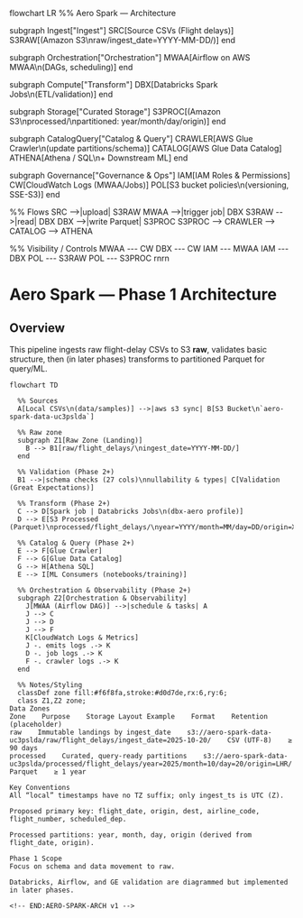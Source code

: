 flowchart LR
  %% Aero Spark — Architecture

  subgraph Ingest["Ingest"]
    SRC[Source CSVs (Flight delays)]
    S3RAW[(Amazon S3\nraw/ingest_date=YYYY-MM-DD/)]
  end

  subgraph Orchestration["Orchestration"]
    MWAA[Airflow on AWS MWAA\n(DAGs, scheduling)]
  end

  subgraph Compute["Transform"]
    DBX[Databricks Spark Jobs\n(ETL/validation)]
  end

  subgraph Storage["Curated Storage"]
    S3PROC[(Amazon S3\nprocessed/\npartitioned: year/month/day/origin)]
  end

  subgraph CatalogQuery["Catalog & Query"]
    CRAWLER[AWS Glue Crawler\n(update partitions/schema)]
    CATALOG[AWS Glue Data Catalog]
    ATHENA[Athena / SQL\n+ Downstream ML]
  end

  subgraph Governance["Governance & Ops"]
    IAM[IAM Roles & Permissions]
    CW[CloudWatch Logs (MWAA/Jobs)]
    POL[S3 bucket policies\n(versioning, SSE-S3)]
  end

  %% Flows
  SRC -->|upload| S3RAW
  MWAA -->|trigger job| DBX
  S3RAW -->|read| DBX
  DBX -->|write Parquet| S3PROC
  S3PROC --> CRAWLER --> CATALOG --> ATHENA

  %% Visibility / Controls
  MWAA --- CW
  DBX --- CW
  IAM --- MWAA
  IAM --- DBX
  POL --- S3RAW
  POL --- S3PROC
rnrn<!-- BEGIN:AERO-SPARK-ARCH v1 -->

# Aero Spark — Phase 1 Architecture

## Overview
This pipeline ingests raw flight-delay CSVs to S3 **raw**, validates basic structure, then (in later phases) transforms to partitioned Parquet for query/ML.

```mermaid
flowchart TD

  %% Sources
  A[Local CSVs\n(data/samples)] -->|aws s3 sync| B[S3 Bucket\n`aero-spark-data-uc3pslda`]

  %% Raw zone
  subgraph Z1[Raw Zone (Landing)]
    B --> B1[raw/flight_delays/\ningest_date=YYYY-MM-DD/]
  end

  %% Validation (Phase 2+)
  B1 -->|schema checks (27 cols)\nnullability & types| C[Validation (Great Expectations)]

  %% Transform (Phase 2+)
  C --> D[Spark job | Databricks Jobs\n(dbx-aero profile)]
  D --> E[S3 Processed (Parquet)\nprocessed/flight_delays/\nyear=YYYY/month=MM/day=DD/origin=XXX/]

  %% Catalog & Query (Phase 2+)
  E --> F[Glue Crawler]
  F --> G[Glue Data Catalog]
  G --> H[Athena SQL]
  E --> I[ML Consumers (notebooks/training)]

  %% Orchestration & Observability (Phase 2+)
  subgraph Z2[Orchestration & Observability]
    J[MWAA (Airflow DAG)] -->|schedule & tasks| A
    J --> C
    J --> D
    J --> F
    K[CloudWatch Logs & Metrics]
    J -. emits logs .-> K
    D -. job logs .-> K
    F -. crawler logs .-> K
  end

  %% Notes/Styling
  classDef zone fill:#f6f8fa,stroke:#d0d7de,rx:6,ry:6;
  class Z1,Z2 zone;
Data Zones
Zone    Purpose    Storage Layout Example    Format    Retention (placeholder)
raw    Immutable landings by ingest_date    s3://aero-spark-data-uc3pslda/raw/flight_delays/ingest_date=2025-10-20/    CSV (UTF-8)    ≥ 90 days
processed    Curated, query-ready partitions    s3://aero-spark-data-uc3pslda/processed/flight_delays/year=2025/month=10/day=20/origin=LHR/    Parquet    ≥ 1 year

Key Conventions
All “local” timestamps have no TZ suffix; only ingest_ts is UTC (Z).

Proposed primary key: flight_date, origin, dest, airline_code, flight_number, scheduled_dep.

Processed partitions: year, month, day, origin (derived from flight_date, origin).

Phase 1 Scope
Focus on schema and data movement to raw.

Databricks, Airflow, and GE validation are diagrammed but implemented in later phases.

<!-- END:AERO-SPARK-ARCH v1 -->
